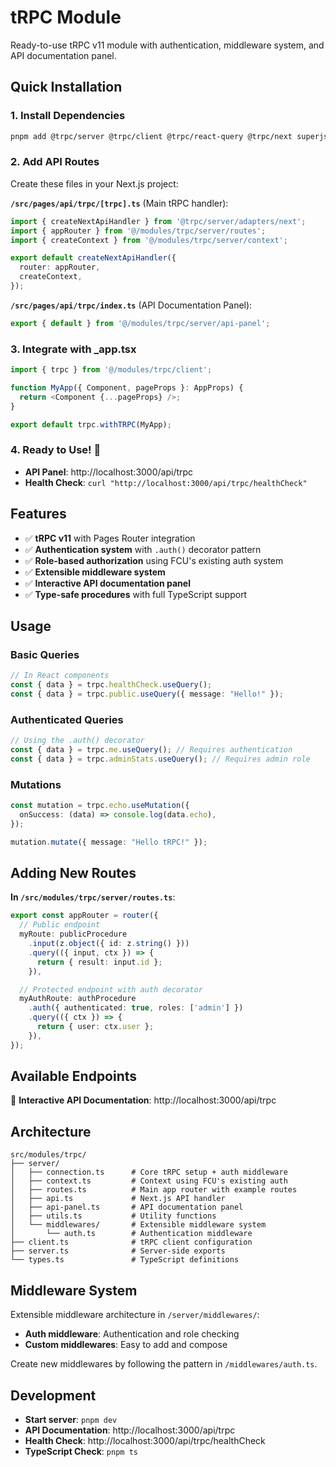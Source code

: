 # tRPC Module

Ready-to-use tRPC v11 module with authentication, middleware system, and API documentation panel.

## Quick Installation

### 1. Install Dependencies
```bash
pnpm add @trpc/server @trpc/client @trpc/react-query @trpc/next superjson zod trpc-ui
```

### 2. Add API Routes
Create these files in your Next.js project:

**`/src/pages/api/trpc/[trpc].ts`** (Main tRPC handler):
```typescript
import { createNextApiHandler } from '@trpc/server/adapters/next';
import { appRouter } from '@/modules/trpc/server/routes';
import { createContext } from '@/modules/trpc/server/context';

export default createNextApiHandler({
  router: appRouter,
  createContext,
});
```

**`/src/pages/api/trpc/index.ts`** (API Documentation Panel):
```typescript
export { default } from '@/modules/trpc/server/api-panel';
```

### 3. Integrate with _app.tsx
```typescript
import { trpc } from '@/modules/trpc/client';

function MyApp({ Component, pageProps }: AppProps) {
  return <Component {...pageProps} />;
}

export default trpc.withTRPC(MyApp);
```

### 4. Ready to Use! 🎉
- **API Panel**: http://localhost:3000/api/trpc
- **Health Check**: `curl "http://localhost:3000/api/trpc/healthCheck"`

## Features

- ✅ **tRPC v11** with Pages Router integration
- ✅ **Authentication system** with `.auth()` decorator pattern
- ✅ **Role-based authorization** using FCU's existing auth system
- ✅ **Extensible middleware system**
- ✅ **Interactive API documentation panel**
- ✅ **Type-safe procedures** with full TypeScript support

## Usage

### Basic Queries
```typescript
// In React components
const { data } = trpc.healthCheck.useQuery();
const { data } = trpc.public.useQuery({ message: "Hello!" });
```

### Authenticated Queries
```typescript
// Using the .auth() decorator
const { data } = trpc.me.useQuery(); // Requires authentication
const { data } = trpc.adminStats.useQuery(); // Requires admin role
```

### Mutations
```typescript
const mutation = trpc.echo.useMutation({
  onSuccess: (data) => console.log(data.echo),
});

mutation.mutate({ message: "Hello tRPC!" });
```

## Adding New Routes

**In `/src/modules/trpc/server/routes.ts`**:
```typescript
export const appRouter = router({
  // Public endpoint
  myRoute: publicProcedure
    .input(z.object({ id: z.string() }))
    .query(({ input, ctx }) => {
      return { result: input.id };
    }),

  // Protected endpoint with auth decorator
  myAuthRoute: authProcedure
    .auth({ authenticated: true, roles: ['admin'] })
    .query(({ ctx }) => {
      return { user: ctx.user };
    }),
});
```

## Available Endpoints

📖 **Interactive API Documentation**: http://localhost:3000/api/trpc

## Architecture

```
src/modules/trpc/
├── server/
│   ├── connection.ts      # Core tRPC setup + auth middleware
│   ├── context.ts         # Context using FCU's existing auth
│   ├── routes.ts          # Main app router with example routes
│   ├── api.ts             # Next.js API handler
│   ├── api-panel.ts       # API documentation panel
│   ├── utils.ts           # Utility functions
│   └── middlewares/       # Extensible middleware system
│       └── auth.ts        # Authentication middleware
├── client.ts              # tRPC client configuration
├── server.ts              # Server-side exports
└── types.ts               # TypeScript definitions
```

## Middleware System

Extensible middleware architecture in `/server/middlewares/`:
- **Auth middleware**: Authentication and role checking
- **Custom middlewares**: Easy to add and compose

Create new middlewares by following the pattern in `/middlewares/auth.ts`.

## Development

- **Start server**: `pnpm dev`
- **API Documentation**: http://localhost:3000/api/trpc
- **Health Check**: http://localhost:3000/api/trpc/healthCheck
- **TypeScript Check**: `pnpm ts`
